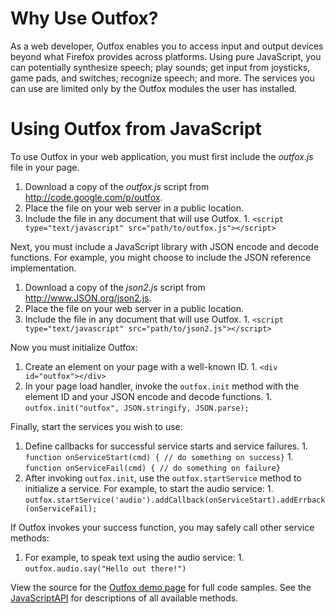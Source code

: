 # Why Use Outfox? #

As a web developer, Outfox enables you to access input and output devices beyond what Firefox provides across platforms. Using pure JavaScript, you can potentially synthesize speech; play sounds; get input from joysticks, game pads, and switches; recognize speech; and more. The services you can use are limited only by the Outfox modules the user has installed.

# Using Outfox from JavaScript #

To use Outfox in your web application, you must first include the _outfox.js_ file in your page.

  1. Download a copy of the _outfox.js_ script from http://code.google.com/p/outfox.
  1. Place the file on your web server in a public location.
  1. Include the file in any document that will use Outfox.
    1. ` <script type="text/javascript" src="path/to/outfox.js"></script> `

Next, you must include a JavaScript library with JSON encode and decode functions. For example, you might choose to include the JSON reference implementation.

  1. Download a copy of the _json2.js_ script from http://www.JSON.org/json2.js.
  1. Place the file on your web server in a public location.
  1. Include the file in any document that will use Outfox.
    1. ` <script type="text/javascript" src="path/to/json2.js"></script> `

Now you must initialize Outfox:

  1. Create an element on your page with a well-known ID.
    1. ` <div id="outfox"></div> `
  1. In your page load handler, invoke the ` outfox.init ` method with the element ID and your JSON encode and decode functions.
    1. ` outfox.init("outfox", JSON.stringify, JSON.parse); `

Finally, start the services you wish to use:

  1. Define callbacks for successful service starts and service failures.
    1. ` function onServiceStart(cmd) { // do something on success} `
    1. ` function onServiceFail(cmd) { // do something on failure} `
  1. After invoking ` outfox.init `, use the ` outfox.startService ` method to initialize a service. For example, to start the audio service:
    1. ` outfox.startService('audio').addCallback(onServiceStart).addErrback(onServiceFail); `

If Outfox invokes your success function, you may safely call other service methods:

  1. For example, to speak text using the audio service:
    1. ` outfox.audio.say("Hello out there!") `

View the source for the [Outfox demo page](http://www.cs.unc.edu/Research/assist/outfox/app/test/samples/) for full code samples. See the [JavaScriptAPI](JavaScriptAPI.md) for descriptions of all available methods.